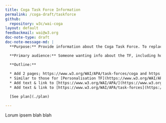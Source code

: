 ```yaml
---
title: Coga Task Force Information
permalink: /coga-draft/taskforce
github:
  repository: w3c/wai-coga
layout: default
feedbackmail: wai@w3.org
doc-note-type: draft
doc-note-message-md: |
  **Purpose:** Provide information about the Coga Task Force. To replace the [old TF page](https://www.w3.org/WAI/PF/cognitive-a11y-tf/)

  **Primary audience:** Someone wanting info about the TF, including how to participate.

  **Outline:**
  
  * Add 2 pages; https://www.w3.org/WAI/APA/task-forces/coga and https://www.w3.org/WAI/APA/task-forces/coga/work-staement
  * Similar to those for [Personalisation TF](https://www.w3.org/WAI/APA/task-forces/personalization) & [Personalisation Work Statement](https://www.w3.org/WAI/APA/task-forces/personalization/work-statement) but content based on old page
  * Add text & link to [https://www.w3.org/WAI/APA/](https://www.w3.org/WAI/APA/)
  * Add text & link to [https://www.w3.org/WAI/APA/task-forces](https://www.w3.org/WAI/APA/task-forces)

  [See plan](./plan)

---
```


Lorum ipsem blah blah